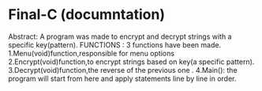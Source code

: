 # Final-C (documntation)
Abstract: A program was made to encrypt and decrypt strings with a specific key(pattern).
FUNCTIONS : 3 functions have been made.
1.Menu(void)function,responsible for menu options 
2.Encrypt(void)function,to encrypt strings based on key(a specific pattern).
3.Decrypt(void)function,the reverse of the previous one .
4.Main(): the program will start from here and apply statements line by line in order.

